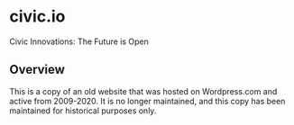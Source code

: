 # civic.io

Civic Innovations: The Future is Open

## Overview

This is a copy of an old website that was hosted on Wordpress.com and active from 2009-2020. It is no longer maintained, and this copy has been maintained for historical purposes only.

